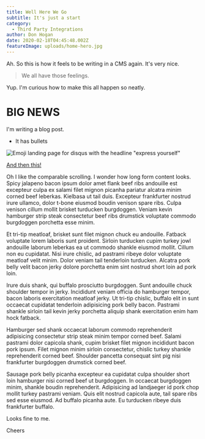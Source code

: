 ```yaml
---
title: Well Here We Go
subtitle: It's just a start
category:
  - Third Party Integrations
author: Don Hogan
date: 2020-02-18T04:45:48.002Z
featureImage: uploads/home-hero.jpg
---
```

Ah. So this is how it feels to be writing in a CMS again. It's very nice.

> We all have those feelings.

Yup. I'm curious how to make this all happen so neatly. 

# BIG NEWS

I'm writing a blog post. 

* It has bullets

![Emoji landing page for disqus with the headline "express yourself"](uploads/disqus-get-started.jpg "An Image!")

[And then this!](www.google.com)

Oh I like the comparable scrolling. I wonder how long form content looks. Spicy jalapeno bacon ipsum dolor amet flank beef ribs andouille est excepteur culpa ex salami filet mignon picanha pariatur alcatra minim corned beef leberkas. Kielbasa ut tail duis. Excepteur frankfurter nostrud irure ullamco, dolor t-bone eiusmod boudin venison spare ribs. Culpa venison cillum mollit brisket turducken burgdoggen. Veniam kevin hamburger strip steak consectetur beef ribs drumstick voluptate commodo burgdoggen porchetta esse minim.

Et tri-tip meatloaf, brisket sunt filet mignon chuck eu andouille. Fatback voluptate lorem laboris sunt proident. Sirloin turducken cupim turkey jowl andouille laborum leberkas ea ut commodo shankle eiusmod mollit. Cillum non eu cupidatat. Nisi irure chislic, ad pastrami ribeye dolor voluptate meatloaf velit minim. Dolor veniam tail tenderloin turducken. Alcatra pork belly velit bacon jerky dolore porchetta enim sint nostrud short loin ad pork loin.

Irure duis shank, qui buffalo prosciutto burgdoggen. Sunt andouille chuck shoulder tempor in jerky. Incididunt veniam officia do hamburger tempor, bacon laboris exercitation meatloaf jerky. Ut tri-tip chislic, buffalo elit in sunt occaecat cupidatat tenderloin adipisicing pork belly bacon. Pastrami shankle sirloin tail kevin jerky porchetta aliquip shank exercitation enim ham hock fatback.

Hamburger sed shank occaecat laborum commodo reprehenderit adipisicing consectetur strip steak minim tempor corned beef. Salami pastrami dolor capicola shank, cupim brisket filet mignon incididunt bacon pork ipsum. Filet mignon minim sirloin consectetur, chislic turkey shankle reprehenderit corned beef. Shoulder pancetta consequat sint pig nisi frankfurter burgdoggen drumstick corned beef.

Sausage pork belly picanha excepteur ea cupidatat culpa shoulder short loin hamburger nisi corned beef ut burgdoggen. In occaecat burgdoggen minim, shankle boudin reprehenderit. Adipisicing ad landjaeger id pork chop mollit turkey pastrami veniam. Quis elit nostrud capicola aute, tail spare ribs sed esse eiusmod. Ad buffalo picanha aute. Eu turducken ribeye duis frankfurter buffalo.



Looks fine to me.

Cheers
